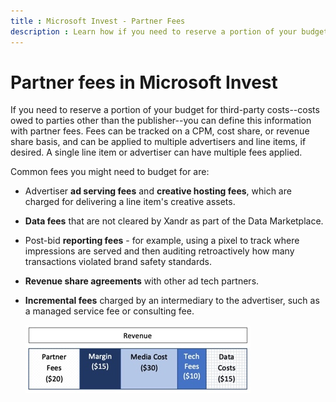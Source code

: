 ```yaml
---
title : Microsoft Invest - Partner Fees
description : Learn how if you need to reserve a portion of your budget for third-party costs you can define it with partner fees.
---
```



# Partner fees in Microsoft Invest

If you need to reserve a portion of your budget for third-party
costs--costs owed to parties other than the publisher--you can define
this information with partner fees. Fees can be tracked on a CPM, cost
share, or revenue share basis, and can be applied to multiple
advertisers and line items, if desired. A single line item or advertiser
can have multiple fees applied.

Common fees you might need to budget for are:

- Advertiser **ad serving fees** and **creative hosting fees**, which
  are charged for delivering a line item's creative assets.

- **Data fees** that are not cleared by Xandr as
  part of the Data Marketplace.

- Post-bid **reporting fees** - for example, using a pixel to track
  where impressions are served and then auditing retroactively how many
  transactions violated brand safety standards.

- **Revenue share agreements** with other ad tech partners.

- **Incremental fees** charged by an intermediary to the advertiser,
  such as a managed service fee or consulting fee.

  ![Screenshot of Revenue broken out into different costs.](media/partner-fees-graphic.png)
